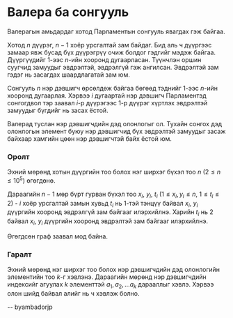 Валера ба сонгууль
==================
Валерагын амьдардаг хотод Парламентын сонгууль явагдах гэж байгаа.

Хотод $n$ дүүрэг, $n - 1$ хоёр урсгалтай зам байдаг. Бид аль ч дүүргээс замаар
явж бусад бүх дүүрэгрүү очиж болдог гэдгийг мэдэж байгаа. Дүүргүүдийг $1$-ээс
$n$-ийн хооронд дугаарласан. Түүнчлэн оршин суугчид замуудыг эвдрэлтэй,
эвдрэлгүй гэж ангилсан. Эвдрэлтэй зам гэдэг нь засагдах шаардлагатай зам юм.

Сонгууль $n$ нэр дэвшигч өрсөлдөж байгаа бөгөөд тэднийг $1$-ээс $n$-ийн хооронд
дугаарлая. Хэрвээ $i$ дугаартай нэр дэвшигч Парламентэд сонгогдвол тэр заавал
$i$-р дүүрэгээс $1$-р дүүрэг хүртлэх эвдрэлтэй замуудыг бүгдийг нь засах ёстой.

Валерад туслан нэр дэвшигчдийн дэд олонлогыг ол. Тухайн сонгох дэд олонлогын
элемент буюу нэр дэвшигчид бүх эвдрэлтэй замуудыг засаж байхаар хамгийн цөөн нэр
дэвшигчтэй байх ёстой юм.


### Оролт
Эхний мөрөнд хотын дүүргийн тоо болох нэг ширхэг бүхэл тоо $n$ ($2 ≤ n ≤ 10^5$)
өгөгдөнө.

Дараагийн $n - 1$ мөр бүрт гурван бүхэл тоо $x_i$, $y_i$, $t_i$
($1 ≤ x_i, y_i ≤ n$, $1 ≤ t_i ≤ 2$) - $i$ хоёр урсгалтай замын хувьд $t_i$ нь
$1$-тэй тэнцүү байвал $x_i$, $y_i$ дүүргийн хооронд эвдрэлгүй зам байгааг
илэрхийлнэ. Харийн $t_i$ нь $2$ байвал $x_i$, $y_i$ дүүргийн хооронд эвдрэлтэй
зам байгааг илэрхийлнэ.

Өгөгдсөн граф заавал мод байна.


### Гаралт
Эхний мөрөнд нэг ширхэг тоо болох нэр дэвшигчдийн дэд олонлогийн элементийн тоо
$k$-г хэвлэнэ. Дараагийн мөрөнд нэр дэвшигчдийн индексийг агуулах $k$ элементтэй
$a_1, a_2, ... a_k$ дарааллыг хэвлэ. Хэрвээ олон шийд байвал алийг нь ч хэвлэж
болно.

-- byambadorjp
